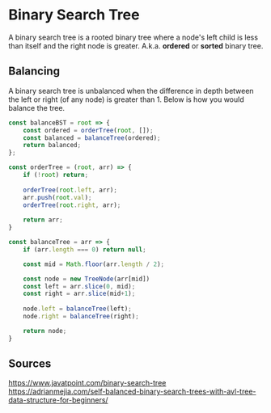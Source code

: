 Binary Search Tree
==================

A binary search tree is a rooted binary tree where a node's left child is less than itself and the
right node is greater. A.k.a. **ordered** or **sorted** binary tree.

Balancing
---------

A binary search tree is unbalanced when the difference in depth between the left or right (of any
node) is greater than 1. Below is how you would balance the tree.

```javascript
const balanceBST = root => {
    const ordered = orderTree(root, []);
    const balanced = balanceTree(ordered);   
    return balanced;
};

const orderTree = (root, arr) => {
    if (!root) return;
    
    orderTree(root.left, arr);
    arr.push(root.val);
    orderTree(root.right, arr);
    
    return arr;
}

const balanceTree = arr => {
    if (arr.length === 0) return null;

    const mid = Math.floor(arr.length / 2);

    const node = new TreeNode(arr[mid])
    const left = arr.slice(0, mid);
    const right = arr.slice(mid+1);
    
    node.left = balanceTree(left);
    node.right = balanceTree(right);

    return node;
}
```

Sources
-------

https://www.javatpoint.com/binary-search-tree
https://adrianmejia.com/self-balanced-binary-search-trees-with-avl-tree-data-structure-for-beginners/
